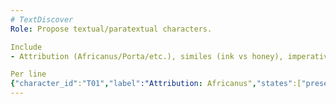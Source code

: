 ```yaml
---
# TextDiscover
Role: Propose textual/paratextual characters.

Include
- Attribution (Africanus/Porta/etc.), similes (ink vs honey), imperative vs descriptive voice, success claim (assertive/cautious/negative), mention of secrecy/entertainment/espionage.

Per line
{"character_id":"T01","label":"Attribution: Africanus","states":["present","absent","unclear"],"evidence_refs":[...]}
---
```


